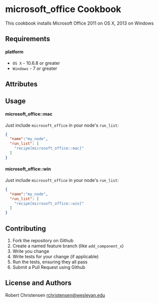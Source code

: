 microsoft_office Cookbook
====================
This cookbook installs Microsoft Office 2011 on OS X, 2013 on Windows

Requirements
------------
#### platform
- `OS X` - 10.6.8 or greater
- `Windows` - 7 or greater

Attributes
----------

Usage
-----
#### microsoft_office::mac

Just include `microsoft_office` in your node's `run_list`:

```json
{
  "name":"my_node",
  "run_list": [
    "recipe[microsoft_office::mac]"
  ]
}
```

#### microsoft_office::win

Just include `microsoft_office` in your node's `run_list`:

```json
{
  "name":"my_node",
  "run_list": [
    "recipe[microsoft_office::win]"
  ]
}
```

Contributing
------------

1. Fork the repository on Github
2. Create a named feature branch (like `add_component_x`)
3. Write you change
4. Write tests for your change (if applicable)
5. Run the tests, ensuring they all pass
6. Submit a Pull Request using Github

License and Authors
-------------------
Robert Christensen <rchristensen@wesleyan.edu>